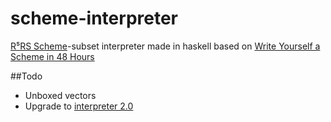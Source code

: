 # scheme-interpreter
[R⁵RS Scheme](http://www.schemers.org/Documents/Standards/R5RS/HTML)-subset interpreter made in haskell based on [Write Yourself a Scheme in 48 Hours](https://en.wikibooks.org/wiki/Write_Yourself_a_Scheme_in_48_Hours)

##Todo
 - Unboxed vectors
 - Upgrade to [interpreter 2.0](https://wespiser.com/writings/wyas/home.html)

